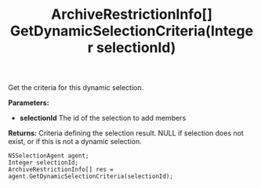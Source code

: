 ﻿---
uid: crmscript_ref_NSSelectionAgent_GetDynamicSelectionCriteria
title: ArchiveRestrictionInfo[] GetDynamicSelectionCriteria(Integer selectionId)
intellisense: NSSelectionAgent.GetDynamicSelectionCriteria
keywords: NSSelectionAgent, GetDynamicSelectionCriteria
so.topic: reference
---

Get the criteria for this dynamic selection.

**Parameters:**
 - **selectionId** The id of the selection to add members

**Returns:** Criteria defining the selection result. NULL if selection does not exist, or if this is not a dynamic selection.

```crmscript
NSSelectionAgent agent;
Integer selectionId;
ArchiveRestrictionInfo[] res = agent.GetDynamicSelectionCriteria(selectionId);
```

